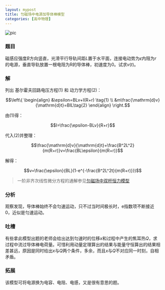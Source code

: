 ```yaml
---
layout: mypost
title: 匀磁场中电源加导体棒模型
categories: [高中物理]
---
```


![pic](https://pic1.zhimg.com/80/v2-053ada417ce27ed85b0d4a2ab401de30_1440w.jpg)

### 题目

磁感应强度$B$方向竖直，光滑平行导轨间距$L$置于水平面，连接电动势为$\epsilon$内阻为$r$的电源，垂直导轨放置一根电阻为R的导体棒，初速度为0。试求$v(t)$。

### 解

列出 基尔霍夫回路电压方程(1) 和 动力学方程(2)：

$$\left\{
\begin{align}
&\epsilon=BLv+I(R+r) \tag{1} \\
&m\frac{\mathrm{d}v}{\mathrm{d}t}=BIL\tag{2}
\end{align}
\right.$$

由(1)得：

$$I=\frac{\epsilon-BLv}{R+r}$$

代入(2)并整理：

$$\frac{\mathrm{d}v}{\mathrm{d}t}+\frac{B^2L^2}{m(R+r)}v=\frac{BL\epsilon}{m(R+r)}$$

解得：

$$v=\frac{\epsilon}{BL}(1-e^{-\frac{B^2L^2t}{m(R+r)}})$$

> 一阶非齐次线性微分方程的通解参见[匀磁场中双杆恒力模型](/posts/2024/03/02/匀磁场中双杆恒力模型.html)
    
    

### 分析

观察发现，导体棒始终不会匀速运动，只不过当时间极长时，e指数项不断接近0，近似是匀速运动。

### 吐槽

有些拿此模型出题的老师会给出达到匀速时的位移$x$和过程中产生的焦耳热$Q$，求过程中流过导体棒电荷量。可惜利用动量定理算出的结果与能量守恒算出的结果相差甚远，原因是同时给出$x$与$Q$两个条件，多余，而且$x$与$Q$不对应同一时刻，自相矛盾。

### 拓展

该模型可将电源换为电容、电阻、电感，又是很有意思的题。
